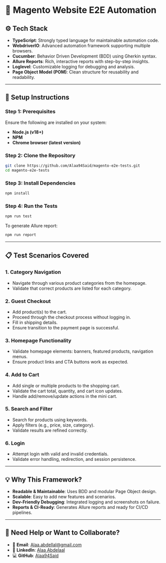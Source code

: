 # 💼 Magento Website E2E Automation

## ⚙ Tech Stack

- **TypeScript**: Strongly typed language for maintainable automation code.
- **WebdriverIO**: Advanced automation framework supporting multiple browsers.
- **Cucumber**: Behavior Driven Development (BDD) using Gherkin syntax.
- **Allure Reports**: Rich, interactive reports with step-by-step insights.
- **Loglevel**: Customizable logging for debugging and analysis.
- **Page Object Model (POM)**: Clean structure for reusability and readability.

---

## 🚀 Setup Instructions

### **Step 1: Prerequisites**
Ensure the following are installed on your system:

- **Node.js (v18+)**
- **NPM**
- **Chrome browser (latest version)**

### **Step 2: Clone the Repository**

```bash
git clone https://github.com/Alaa94Said/magento-e2e-tests.git
cd magento-e2e-tests
```

### **Step 3: Install Dependencies**

```bash
npm install
```

### **Step 4: Run the Tests**

```bash
npm run test
```

To generate Allure report:

```bash
npm run report

```

---

## 📋 Test Scenarios Covered

### 1. **Category Navigation**
- Navigate through various product categories from the homepage.
- Validate that correct products are listed for each category.

### 2. **Guest Checkout**
- Add product(s) to the cart.
- Proceed through the checkout process without logging in.
- Fill in shipping details.
- Ensure transition to the payment page is successful.

### 3. **Homepage Functionality**
- Validate homepage elements: banners, featured products, navigation menus.
- Ensure product links and CTA buttons work as expected.

### 4. **Add to Cart**
- Add single or multiple products to the shopping cart.
- Validate the cart total, quantity, and cart icon updates.
- Handle add/remove/update actions in the mini cart.

### 5. **Search and Filter**
- Search for products using keywords.
- Apply filters (e.g., price, size, category).
- Validate results are refined correctly.

### 6. **Login**
- Attempt login with valid and invalid credentials.
- Validate error handling, redirection, and session persistence.

---

## 💡 Why This Framework?

- **Readable & Maintainable**: Uses BDD and modular Page Object design.
- **Scalable**: Easy to add new features and scenarios.
- **Dev-Friendly Debugging**: Integrated logging and screenshots on failure.
- **Reports & CI-Ready**: Generates Allure reports and ready for CI/CD pipelines.

---

## 💬 Need Help or Want to Collaborate?

- 📧 **Email**: Alaa.abdellal@gmail.com  
- 💼 **LinkedIn**: [Alaa Abdelaal](https://www.linkedin.com/in/alaa-abdelaallll/)  
- 💻 **GitHub**: [Alaa94Said](https://github.com/Alaa94Said)